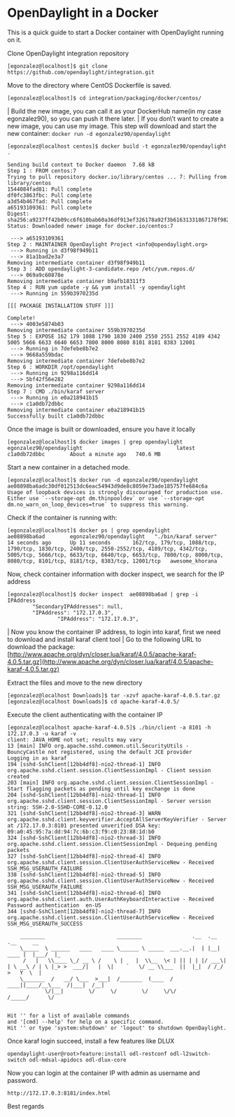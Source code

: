 # OpenDaylight in a Docker

This is a quick guide to start a Docker container with OpenDaylight running on it.

Clone OpenDaylight integration repository

```
[egonzalez@localhost]$ git clone https://github.com/opendaylight/integration.git
```

Move to the directory where CentOS Dockerfile is saved.

```
[egonzalez@localhost]$ cd integration/packaging/docker/centos/
```

\| Build the new image, you can call it as your DockerHub name(in my case egonzalez90), so you can push it there later. | If you don\\'t want to create a new image, you can use my image. This step will download and start the new container: `docker run -d egonzalez90/opendaylight`

```
[egonzalez@localhost centos]$ docker build -t egonzalez90/opendaylight .

Sending build context to Docker daemon  7.68 kB
Step 1 : FROM centos:7
Trying to pull repository docker.io/library/centos ... 7: Pulling from library/centos
1544084fad81: Pull complete 
df0fc3863fbc: Pull complete 
a3d54b467fad: Pull complete 
a65193109361: Pull complete 
Digest: sha256:a9237ff42b09cc6f610bab60a36df913ef326178a92f3b61631331867178f982
Status: Downloaded newer image for docker.io/centos:7

 ---> a65193109361
Step 2 : MAINTAINER OpenDaylight Project <info@opendaylight.org>
 ---> Running in d3f98f949b11
 ---> 81a1bad2e3a7
Removing intermediate container d3f98f949b11
Step 3 : ADD opendaylight-3-candidate.repo /etc/yum.repos.d/
 ---> 069a9c60878e
Removing intermediate container b9afb18311f3
Step 4 : RUN yum update -y && yum install -y opendaylight
 ---> Running in 559b3970235d

[[[ PACKAGE INSTALLATION STUFF ]]]                                      

Complete!
 ---> 4003e5874b03
Removing intermediate container 559b3970235d
Step 5 : EXPOSE 162 179 1088 1790 1830 2400 2550 2551 2552 4189 4342 5005 5666 6633 6640 6653 7800 8000 8080 8101 8181 8383 12001
 ---> Running in 7defebe8b7e2
 ---> 9668a559bdac
Removing intermediate container 7defebe8b7e2
Step 6 : WORKDIR /opt/opendaylight
 ---> Running in 9298a116dd14
 ---> 5bf42f56e282
Removing intermediate container 9298a116dd14
Step 7 : CMD ./bin/karaf server
 ---> Running in e0a218941b15
 ---> c1a0db72dbbc
Removing intermediate container e0a218941b15
Successfully built c1a0db72dbbc
```

Once the image is built or downloaded, ensure you have it locally

```
[egonzalez@localhost]$ docker images | grep opendaylight
egonzalez90/opendaylight                              latest              c1a0db72dbbc        About a minute ago   740.6 MB
```

Start a new container in a detached mode.

```
[egonzalez@localhost]$ docker run -d egonzalez90/opendaylight
ae08898ba6adc30df012513dc6eac54943d9de8c8059e73ade185757fe684c6a
Usage of loopback devices is strongly discouraged for production use. Either use `--storage-opt dm.thinpooldev` or use `--storage-opt dm.no_warn_on_loop_devices=true` to suppress this warning.
```

Check if the container is running with:

```
[egonzalez@localhost]$ docker ps | grep opendaylight 
ae08898ba6ad        egonzalez90/opendaylight   "./bin/karaf server"     14 seconds ago      Up 11 seconds       162/tcp, 179/tcp, 1088/tcp, 1790/tcp, 1830/tcp, 2400/tcp, 2550-2552/tcp, 4189/tcp, 4342/tcp, 5005/tcp, 5666/tcp, 6633/tcp, 6640/tcp, 6653/tcp, 7800/tcp, 8000/tcp, 8080/tcp, 8101/tcp, 8181/tcp, 8383/tcp, 12001/tcp   awesome_khorana
```

Now, check container information with docker inspect, we search for the IP address

```
[egonzalez@localhost]$ docker inspect  ae08898ba6ad | grep -i IPAddress
        "SecondaryIPAddresses": null,
        "IPAddress": "172.17.0.3",
                "IPAddress": "172.17.0.3",
```

\| Now you know the container IP address, to login into karaf, first we need to download and install karaf client tool | Go to the following URL to download the package: [http://www.apache.org/dyn/closer.lua/karaf/4.0.5/apache-karaf-4.0.5.tar.gz](http://www.apache.org/dyn/closer.lua/karaf/4.0.5/apache-karaf-4.0.5.tar.gz)

Extract the files and move to the new directory

```
[egonzalez@localhost Downloads]$ tar -xzvf apache-karaf-4.0.5.tar.gz 
[egonzalez@localhost Downloads]$ cd apache-karaf-4.0.5/
```

Execute the client authenticating with the container IP

```
[egonzalez@localhost apache-karaf-4.0.5]$ ./bin/client -a 8101 -h 172.17.0.3 -u karaf -v
client: JAVA_HOME not set; results may vary
13 [main] INFO org.apache.sshd.common.util.SecurityUtils - BouncyCastle not registered, using the default JCE provider
Logging in as karaf
194 [sshd-SshClient[12bb4df8]-nio2-thread-1] INFO org.apache.sshd.client.session.ClientSessionImpl - Client session created
203 [main] INFO org.apache.sshd.client.session.ClientSessionImpl - Start flagging packets as pending until key exchange is done
204 [sshd-SshClient[12bb4df8]-nio2-thread-1] INFO org.apache.sshd.client.session.ClientSessionImpl - Server version string: SSH-2.0-SSHD-CORE-0.12.0
321 [sshd-SshClient[12bb4df8]-nio2-thread-3] WARN org.apache.sshd.client.keyverifier.AcceptAllServerKeyVerifier - Server at /172.17.0.3:8101 presented unverified DSA key: 09:a0:45:95:7a:dd:94:7c:6b:c3:f9:c0:23:88:1d:b0
324 [sshd-SshClient[12bb4df8]-nio2-thread-3] INFO org.apache.sshd.client.session.ClientSessionImpl - Dequeing pending packets
327 [sshd-SshClient[12bb4df8]-nio2-thread-4] INFO org.apache.sshd.client.session.ClientUserAuthServiceNew - Received SSH_MSG_USERAUTH_FAILURE
338 [sshd-SshClient[12bb4df8]-nio2-thread-5] INFO org.apache.sshd.client.session.ClientUserAuthServiceNew - Received SSH_MSG_USERAUTH_FAILURE
341 [sshd-SshClient[12bb4df8]-nio2-thread-6] INFO org.apache.sshd.client.auth.UserAuthKeyboardInteractive - Received Password authentication  en-US
344 [sshd-SshClient[12bb4df8]-nio2-thread-7] INFO org.apache.sshd.client.session.ClientUserAuthServiceNew - Received SSH_MSG_USERAUTH_SUCCESS

    ________                       ________                .__  .__       .__     __       
    \_____  \ ______   ____   ____ \______ \ _____  ___.__.|  | |__| ____ |  |___/  |_     
     /   |   \\____ \_/ __ \ /    \ |    |  \\__  \< | || | | |/ ___\| | \ __\ / | \ |_> >  ___/|   |  \|    `   \/ __ \\___  ||  |_|  / /_/  >   Y  \  |      
    \_______  /   __/ \___  >___|  /_______  (____  / ____||____/__\___  /|___|  /__|      
            \/|__|        \/     \/        \/     \/\/            /_____/      \/          


Hit '' for a list of available commands
and '[cmd] --help' for help on a specific command.
Hit '' or type 'system:shutdown' or 'logout' to shutdown OpenDaylight.
```

Once karaf login succeed, install a few features like DLUX

```
opendaylight-user@root>feature:install odl-restconf odl-l2switch-switch odl-mdsal-apidocs odl-dlux-core
```

Now you can login at the container IP with admin as username and password.

```
http://172.17.0.3:8181/index.html
```

Best regards
